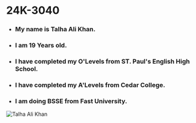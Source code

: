 # 24K-3040
- ### My name is Talha Ali Khan.
- ### I am 19 Years old.
- ### I have completed my O'Levels from ST. Paul's English High School.
- ### I have completed my A'Levels from Cedar College.
- ### I am doing BSSE from Fast University.
![Talha Ali Khan](https://github.com/user-attachments/assets/6974e9b9-0bb9-4914-b665-38acac5d2d51)
